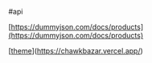  #api

 [https://dummyjson.com/docs/products](https://dummyjson.com/docs/products)

 [[theme](https://chawkbazar.vercel.app/)](https://chawkbazar.vercel.app/)

 
